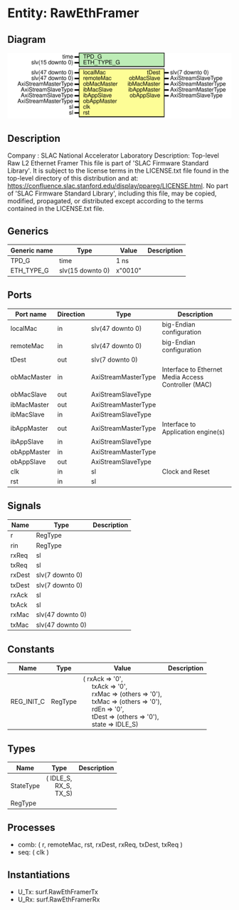 # Entity: RawEthFramer

## Diagram

![Diagram](RawEthFramer.svg "Diagram")
## Description

Company    : SLAC National Accelerator Laboratory
Description: Top-level Raw L2 Ethernet Framer
This file is part of 'SLAC Firmware Standard Library'.
It is subject to the license terms in the LICENSE.txt file found in the
top-level directory of this distribution and at:
   https://confluence.slac.stanford.edu/display/ppareg/LICENSE.html.
No part of 'SLAC Firmware Standard Library', including this file,
may be copied, modified, propagated, or distributed except according to
the terms contained in the LICENSE.txt file.
## Generics

| Generic name | Type             | Value   | Description |
| ------------ | ---------------- | ------- | ----------- |
| TPD_G        | time             | 1 ns    |             |
| ETH_TYPE_G   | slv(15 downto 0) | x"0010" |             |
## Ports

| Port name   | Direction | Type                | Description                                         |
| ----------- | --------- | ------------------- | --------------------------------------------------- |
| localMac    | in        | slv(47 downto 0)    |  big-Endian configuration                           |
| remoteMac   | in        | slv(47 downto 0)    |  big-Endian configuration                           |
| tDest       | out       | slv(7 downto 0)     |                                                     |
| obMacMaster | in        | AxiStreamMasterType | Interface to Ethernet Media Access Controller (MAC) |
| obMacSlave  | out       | AxiStreamSlaveType  |                                                     |
| ibMacMaster | out       | AxiStreamMasterType |                                                     |
| ibMacSlave  | in        | AxiStreamSlaveType  |                                                     |
| ibAppMaster | out       | AxiStreamMasterType | Interface to Application engine(s)                  |
| ibAppSlave  | in        | AxiStreamSlaveType  |                                                     |
| obAppMaster | in        | AxiStreamMasterType |                                                     |
| obAppSlave  | out       | AxiStreamSlaveType  |                                                     |
| clk         | in        | sl                  | Clock and Reset                                     |
| rst         | in        | sl                  |                                                     |
## Signals

| Name   | Type             | Description |
| ------ | ---------------- | ----------- |
| r      | RegType          |             |
| rin    | RegType          |             |
| rxReq  | sl               |             |
| txReq  | sl               |             |
| rxDest | slv(7 downto 0)  |             |
| txDest | slv(7 downto 0)  |             |
| rxAck  | sl               |             |
| txAck  | sl               |             |
| rxMac  | slv(47 downto 0) |             |
| txMac  | slv(47 downto 0) |             |
## Constants

| Name       | Type    | Value                                                                                                                                                                                                                                                                                                                                                                                                         | Description |
| ---------- | ------- | ------------------------------------------------------------------------------------------------------------------------------------------------------------------------------------------------------------------------------------------------------------------------------------------------------------------------------------------------------------------------------------------------------------- | ----------- |
| REG_INIT_C | RegType |  (       rxAck => '0',<br><span style="padding-left:20px">       txAck => '0',<br><span style="padding-left:20px">       rxMac => (others => '0'),<br><span style="padding-left:20px">       txMac => (others => '0'),<br><span style="padding-left:20px">       rdEn  => '0',<br><span style="padding-left:20px">       tDest => (others => '0'),<br><span style="padding-left:20px">       state => IDLE_S) |             |
## Types

| Name      | Type                                                                                           | Description |
| --------- | ---------------------------------------------------------------------------------------------- | ----------- |
| StateType | ( IDLE_S,<br><span style="padding-left:20px"> RX_S,<br><span style="padding-left:20px"> TX_S)  |             |
| RegType   |                                                                                                |             |
## Processes
- comb: ( r, remoteMac, rst, rxDest, rxReq, txDest, txReq )
- seq: ( clk )
## Instantiations

- U_Tx: surf.RawEthFramerTx
- U_Rx: surf.RawEthFramerRx
